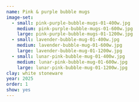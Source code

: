 ```yaml
---
name: Pink & purple bubble mugs
image-set:
  - small: pink-purple-bubble-mugs-01-400w.jpg
    medium: pink-purple-bubble-mugs-01-600w.jpg
    large: pink-purple-bubble-mugs-01-1200w.jpg
  - small: lavender-bubble-mug-01-400w.jpg
    medium: lavender-bubble-mug-01-600w.jpg
    large: lavender-bubble-mug-01-1200w.jpg
  - small: lunar-pink-bubble-mug-01-400w.jpg
    medium: lunar-pink-bubble-mug-01-600w.jpg
    large: lunar-pink-bubble-mug-01-1200w.jpg
clay: white stoneware
year: 2025
order: 1
show: yes
---
```

